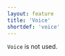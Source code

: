 ```yaml
---
layout: feature
title: 'Voice'
shortdef: 'voice'
---
```


`Voice` is not used.
<!-- Interlanguage links updated Út zář 29 20:23:14 CEST 2020 -->
